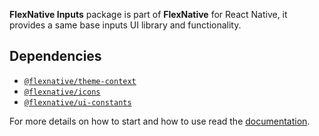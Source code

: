 **FlexNative Inputs** package is part of **FlexNative** for React Native, it provides a same base inputs UI library and functionality.

## Dependencies
- [`@flexnative/theme-context`](https://www.npmjs.com/package/@flexnative/theme-context)
- [`@flexnative/icons`](https://www.npmjs.com/package/@flexnative/icons)
- [`@flexnative/ui-constants`](https://www.npmjs.com/package/@flexnative/ui-constants)


For more details on how to start and how to use read the [documentation](https://redonalla.github.io/ra-framework-docks/).
